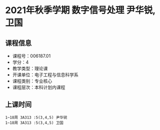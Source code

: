 # 2021年秋季学期 数字信号处理 尹华锐, 卫国






## 课程信息

- 课程号：006187.01
- 学分：4
- 教学类型：理论课
- 开课单位：电子工程与信息科学系
- 课程类别：专业核心
- 课程层次：本科计划内课程

## 上课时间

```
1~18周 3A313 :5(3,4,5) 尹华锐
1~18周 3A313 :5(3,4,5) 卫国
```


